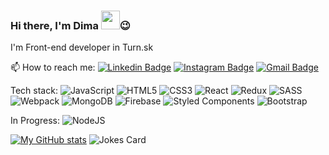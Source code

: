 ### Hi there, I'm Dima <img src="https://raw.githubusercontent.com/MartinHeinz/MartinHeinz/master/wave.gif" width="30px">😉

I'm Front-end developer in Turn.sk

📫 How to reach me: 
[![Linkedin Badge](https://img.shields.io/badge/-Lukianenko-blue?style=flat-square&logo=Linkedin&logoColor=white&link=https://www.linkedin.com/in/dmytro-lukianenko/)](https://www.linkedin.com/in/dmytro-lukianenko/)
[![Instagram Badge](https://img.shields.io/badge/-dima_viac-purple?style=flat-square&logo=instagram&logoColor=white&link=https://www.instagram.com/dima_viac/)](https://www.instagram.com/dima_viac/)
[![Gmail Badge](https://img.shields.io/badge/-DmytroLukianenko93@gmail.com-c14438?style=flat-square&logo=Gmail&logoColor=white&link=mailto:DmytroLukianenko93@gmail.com)](mailto:DmytroLukianenko93@gmail.com)

Tech stack:
<img alt="JavaScript" src="https://img.shields.io/badge/javascript-%23323330.svg?&style=for-the-badge&logo=javascript&logoColor=%23F7DF1E"/>
<img alt="HTML5" src="https://img.shields.io/badge/html5-%23E34F26.svg?&style=for-the-badge&logo=html5&logoColor=white"/>
<img alt="CSS3" src="https://img.shields.io/badge/css3-%231572B6.svg?&style=for-the-badge&logo=css3&logoColor=white"/>
<img alt="React" src="https://img.shields.io/badge/react-%2320232a.svg?&style=for-the-badge&logo=react&logoColor=%2361DAFB"/>
<img alt="Redux" src="https://img.shields.io/badge/redux-%23593d88.svg?&style=for-the-badge&logo=redux&logoColor=white"/>
<img alt="SASS" src="https://img.shields.io/badge/SASS-hotpink.svg?&style=for-the-badge&logo=SASS&logoColor=white"/>
<img alt="Webpack" src="https://img.shields.io/badge/webpack-%238DD6F9.svg?&style=for-the-badge&logo=webpack&logoColor=black" />
<img alt="MongoDB" src ="https://img.shields.io/badge/MongoDB-%234ea94b.svg?&style=for-the-badge&logo=mongodb&logoColor=white"/>
<img alt="Firebase" src="https://img.shields.io/badge/firebase-%23039BE5.svg?&style=for-the-badge&logo=firebase"/>
<img alt="Styled Components" src="https://img.shields.io/badge/styled--components-DB7093?style=for-the-badge&logo=styled-components&logoColor=white"/>
![Bootstrap](https://img.shields.io/badge/bootstrap-%23563D7C.svg?style=for-the-badge&logo=bootstrap&logoColor=white)

In Progress:
<img alt="NodeJS" src="https://img.shields.io/badge/node.js-%2343853D.svg?&style=for-the-badge&logo=node.js&logoColor=white"/>


[![My GitHub stats](https://github-readme-stats.vercel.app/api?username=dmytrolukianenko&show_icons=true&count_private=true&theme=highcontrast )](https://github.com/dmytrolukianenko/github-readme-stats)
![Jokes Card](https://readme-jokes.vercel.app/api)
<!--
**DmytroLukianenko/DmytroLukianenko** is a ✨ _special_ ✨ repository because its `README.md` (this file) appears on your GitHub profile.

Here are some ideas to get you started:


🌱 I’m currently learning Node.js

- 
- 😄 Pronouns: ...
- ⚡ Fun fact: ...
-->
<!-- [![Twitter][1.2]][1], or on [![LinkedIn][3.2]][3]
-->


<!-- Icons -->

[1.2]: https://cdn4.iconfinder.com/data/icons/flat-brand-logo-2/512/linkedin-512.png (twitter icon without padding)
[2.2]: https://raw.githubusercontent.com/MartinHeinz/MartinHeinz/master/linkedin-3-16.png (LinkedIn icon without padding)

<!-- Links to your social media accounts -->

[1]: https://twitter.com/Martin_Heinz_
[2]: https://www.linkedin.com/in/heinz-martin/
